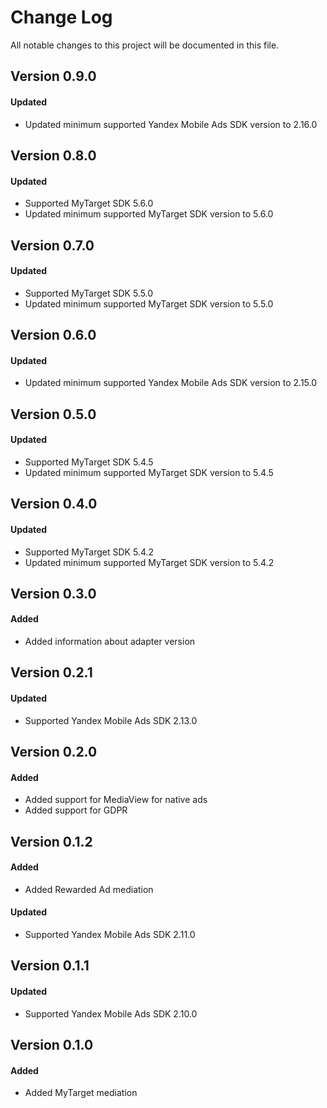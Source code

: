 # Change Log
All notable changes to this project will be documented in this file.

## Version 0.9.0

#### Updated
* Updated minimum supported Yandex Mobile Ads SDK version to 2.16.0

## Version 0.8.0

#### Updated
* Supported MyTarget SDK 5.6.0
* Updated minimum supported MyTarget SDK version to 5.6.0

## Version 0.7.0

#### Updated
* Supported MyTarget SDK 5.5.0
* Updated minimum supported MyTarget SDK version to 5.5.0

## Version 0.6.0

#### Updated
* Updated minimum supported Yandex Mobile Ads SDK version to 2.15.0

## Version 0.5.0

#### Updated
* Supported MyTarget SDK 5.4.5
* Updated minimum supported MyTarget SDK version to 5.4.5

## Version 0.4.0

#### Updated
* Supported MyTarget SDK 5.4.2
* Updated minimum supported MyTarget SDK version to 5.4.2

## Version 0.3.0

#### Added
* Added information about adapter version

## Version 0.2.1

#### Updated
* Supported Yandex Mobile Ads SDK 2.13.0

## Version 0.2.0

#### Added
* Added support for MediaView for native ads
* Added support for GDPR

## Version 0.1.2

#### Added
* Added Rewarded Ad mediation

#### Updated
* Supported Yandex Mobile Ads SDK 2.11.0

## Version 0.1.1

#### Updated
* Supported Yandex Mobile Ads SDK 2.10.0

## Version 0.1.0

#### Added
* Added MyTarget mediation